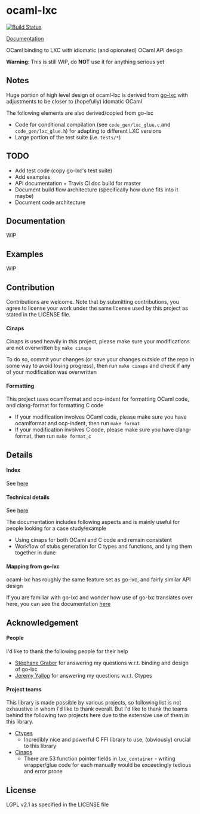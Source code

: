 # ocaml-lxc

[![Build Status](https://travis-ci.org/darrenldl/ocaml-lxc.svg?branch=master)](https://travis-ci.org/darrenldl/ocaml-lxc)

[Documentation](https://darrenldl.github.io/ocaml-lxc/)

OCaml binding to LXC with idiomatic (and opionated) OCaml API design

**Warning**: This is still WIP, do **NOT** use it for anything serious yet

## Notes
Huge portion of high level design of ocaml-lxc is derived from [go-lxc](https://github.com/lxc/go-lxc)
with adjustments to be closer to (hopefully) idomatic OCaml

The following elements are also derived/copied from go-lxc
- Code for conditional compilation (see `code_gen/lxc_glue.c` and `code_gen/lxc_glue.h`) for adapting to different LXC versions
- Large portion of the test suite (i.e. `tests/*`)

## TODO
- Add test code (copy go-lxc's test suite)
- Add examples
- API documentation + Travis CI doc build for master
- Document build flow architecture (specifically how dune fits into it maybe)
- Document code architecture

## Documentation
WIP

## Examples
WIP

## Contribution
Contributions are welcome. Note that by submitting contributions, you agree to license your work under the same license used by this project as stated in the LICENSE file.

#### Cinaps
Cinaps is used heavily in this project, please make sure your modifications are not overwritten by `make cinaps`

To do so, commit your changes (or save your changes outside of the repo in some way to avoid losing progress),
then run `make cinaps` and check if any of your modification was overwritten

#### Formatting
This project uses ocamlformat and ocp-indent for formatting OCaml code, and clang-format for formatting C code
- If your modification involves OCaml code, please make sure you have ocamlformat and ocp-indent, then run `make format`
- If your modification involves C code, please make sure you have clang-format, then run `make format_c`

## Details
#### Index
See [here](doc/INDEX.md)

#### Technical details
See [here](doc/TECH.md)

The documentation includes following aspects and is mainly useful for people looking for a case study/example
- Using cinaps for both OCaml and C code and remain consistent
- Workflow of stubs generation for C types and functions, and tying them together in dune

#### Mapping from go-lxc
ocaml-lxc has roughly the same feature set as go-lxc, and fairly similar API design

If you are familiar with go-lxc and wonder how use of go-lxc translates over here,
you can see the documentation [here](doc/GO_LXC_COMPARISON.md)

## Acknowledgement

#### People
I'd like to thank the following people for their help
- [Stéphane Graber](https://github.com/stgraber) for answering my questions w.r.t. binding and design of go-lxc
- [Jeremy Yallop](https://github.com/yallop) for answering my questions w.r.t. Ctypes

#### Project teams
This library is made possible by various projects,
so following list is not exhaustive in whom I'd like to thank overall.
But I'd like to thank the teams behind the following two projects here due to the extensive use of them in this library.

- [Ctypes](https://github.com/ocamllabs/ocaml-ctypes)
    - Incredibly nice and powerful C FFI library to use, (obviously) crucial to this library
- [Cinaps](https://github.com/janestreet/cinaps)
    - There are 53 function pointer fields in `lxc_container` - writing wrapper/glue code for each manually would be exceedingly tedious and error prone

## License
LGPL v2.1 as specified in the LICENSE file
